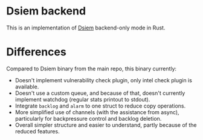 # Dsiem backend

This is an implementation of [Dsiem](https://github.com/defenxor/dsiem) backend-only mode in Rust. 

# Differences

Compared to Dsiem binary from the main repo, this binary currently:

- Doesn't implement vulnerability check plugin, only intel check plugin is available.
- Doesn't use a custom queue, and because of that, doesn't currently implement watchdog (regular stats printout to stdout).
- Integrate `backlog` and `alarm` to one struct to reduce copy operations.
- More simplified use of channels (with the assistance from async), particularly for backpressure control and backlog deletion.
- Overall simpler structure and easier to understand, partly because of the reduced features.

